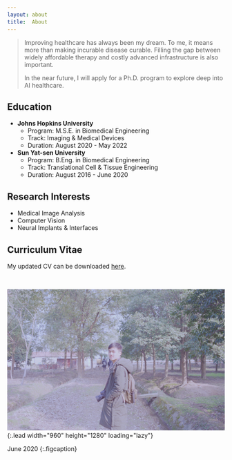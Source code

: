 ```yaml
---
layout: about
title:  About
---
```


> Improving healthcare has always been my dream. 
> To me, it means more than making incurable disease curable.
> Filling the gap between widely affordable therapy and costly advanced infrastructure 
> is also important.
> 
> In the near future, I will apply for a Ph.D. program to explore deep into AI healthcare.

## Education
- **Johns Hopkins University**
  - Program: M.S.E. in Biomedical Engineering
  - Track: Imaging & Medical Devices
  - Duration: August 2020 - May 2022
- **Sun Yat-sen University**
  - Program: B.Eng. in Biomedical Engineering
  - Track: Translational Cell & Tissue Engineering
  - Duration: August 2016 - June 2020

## Research Interests
- Medical Image Analysis
- Computer Vision
- Neural Implants & Interfaces

## Curriculum Vitae
My updated CV can be downloaded [here](\assets\cv\CV_Chenyu_Gao.pdf).

<br>

![Full-width image](/assets/img/about_photo_chenyu.jpg){:.lead width="960" height="1280" loading="lazy"}

June 2020
{:.figcaption}